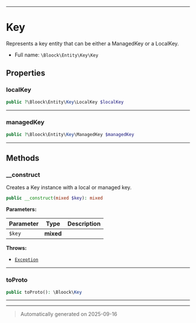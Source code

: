 ***

# Key

Represents a key entity that can be either a ManagedKey or a LocalKey.



* Full name: `\Bloock\Entity\Key\Key`



## Properties


### localKey



```php
public ?\Bloock\Entity\Key\LocalKey $localKey
```






***

### managedKey



```php
public ?\Bloock\Entity\Key\ManagedKey $managedKey
```






***

## Methods


### __construct

Creates a Key instance with a local or managed key.

```php
public __construct(mixed $key): mixed
```








**Parameters:**

| Parameter | Type | Description |
|-----------|------|-------------|
| `$key` | **mixed** |  |




**Throws:**

- [`Exception`](../../../Exception.md)



***

### toProto



```php
public toProto(): \Bloock\Key
```












***


***
> Automatically generated on 2025-09-16
